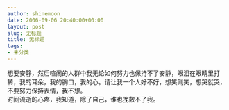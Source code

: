 ```yaml
---
author: shinemoon
date: 2006-09-06 20:40:00+00:00
layout: post
slug: 无标题
title: 无标题
tags:
- 未分类
---
```


想要安静，然后喧闹的人群中我无论如何努力也保持不了安静，眼泪在眼睛里打转，我的耳朵，我的胸口，我的心。请让我一个人好不好，想笑则笑，想哭就哭，不要努力保持表情，我不想。  
时间流逝的心疼，我知道，除了自己，谁也挽救不了我。
